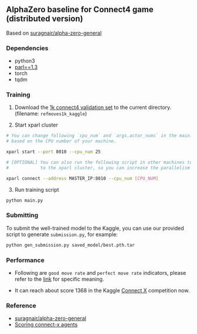 ## AlphaZero baseline for Connect4 game (distributed version)
Based on [suragnair/alpha-zero-general](https://github.com/suragnair/alpha-zero-general)

### Dependencies
- python3
- [parl==1.3](https://github.com/PaddlePaddle/PARL)
- torch
- tqdm

### Training 
1. Download the [1k connect4 validation set](https://www.kaggle.com/petercnudde/1k-connect4-validation-set) to the current directory. (filename: `refmoves1k_kaggle`)

2. Start xparl cluster
```bash
# You can change following `cpu_num` and `args.actor_nums` in the main.py 
# based on the CPU number of your machine.

xparl start --port 8010 --cpu_num 25
```

```bash
# [OPTIONAL] You can also run the following script in other machines to add more CPU resource 
#            to the xparl cluster, so you can increase the parallelism (args.actor_nums).

xparl connect --address MASTER_IP:8010 --cpu_num [CPU_NUM]
```

3. Run training script
```bash
python main.py
```

### Submitting
To submit the well-trained model to the Kaggle, you can use our provided script to generate `submission.py`, for example:
```bash
python gen_submission.py saved_model/best.pth.tar
```

### Performance
- Following are `good move rate` and `perfect move rate` indicators, please refer to the [link](https://www.kaggle.com/petercnudde/scoring-connect-x-agents) for specific meaning.

- It can reach about score 1368 in the Kaggle [Connect X](https://www.kaggle.com/c/connectx/leaderboard) competition now.


### Reference
- [suragnair/alpha-zero-general](https://github.com/suragnair/alpha-zero-general)
- [Scoring connect-x agents](https://www.kaggle.com/petercnudde/scoring-connect-x-agents)
